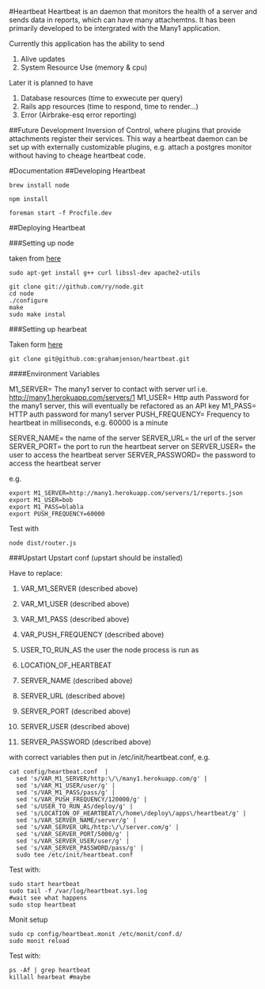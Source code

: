 #Heartbeat
Heartbeat is an daemon that monitors the health of a server and sends data in reports, which can have many attachemtns.
It has been primarily developed to be intergrated with the Many1 application.

Currently this application has the ability to send
1. Alive updates
2. System Resource Use (memory & cpu)

Later it is planned to have 
1. Database resources (time to exwecute per query)
2. Rails app resources (time to respond, time to render...)
3. Error (Airbrake-esq error reporting) 

##Future Development
Inversion of Control, where plugins that provide attachments register their services.
This way a heartbeat daemon can be set up with externally customizable plugins, e.g. attach a postgres monitor without having to cheage heartbeat code.


#Documentation
##Developing Heartbeat

```brew install node```

```npm install```

```foreman start -f Procfile.dev```


##Deploying Heartbeat

###Setting up node

taken from [here](http://howtonode.org/how-to-install-nodejs)

```
sudo apt-get install g++ curl libssl-dev apache2-utils

git clone git://github.com/ry/node.git
cd node
./configure
make
sudo make instal

```

###Setting up hearbeat

Taken form [here](http://howtonode.org/deploying-node-upstart-monit)

```
git clone git@github.com:grahamjenson/heartbeat.git
```


####Environment Variables

M1_SERVER= The many1 server to contact with server url i.e. http://many1.herokuapp.com/servers/1
M1_USER= Http auth Password for the many1 server, this will eventually be refactored as an API key 
M1_PASS= HTTP auth password for many1 server
PUSH_FREQUENCY= Frequency to heartbeat in milliseconds, e.g. 60000 is a minute

SERVER_NAME= the name of the server
SERVER_URL= the url of the server
SERVER_PORT= the port to run the heartbeat server on
SERVER_USER= the user to access the heartbeat server
SERVER_PASSWORD= the password to access the heartbeat server

e.g.
```
export M1_SERVER=http://many1.herokuapp.com/servers/1/reports.json
export M1_USER=bob
export M1_PASS=blabla
export PUSH_FREQUENCY=60000
```


Test with

```
node dist/router.js
```

###Upstart
Upstart conf (upstart should be installed)

Have to replace:

1. VAR_M1_SERVER (described above)
2. VAR_M1_USER (described above)
3. VAR_M1_PASS (described above)
4. VAR_PUSH_FREQUENCY (described above)
5. USER_TO_RUN_AS the user the node process is run as 
6. LOCATION_OF_HEARTBEAT 

7. SERVER_NAME (described above)
8. SERVER_URL (described above)
9. SERVER_PORT (described above)
10. SERVER_USER (described above)
11. SERVER_PASSWORD (described above)

with correct variables then put in /etc/init/heartbeat.conf, e.g.


```
cat config/heartbeat.conf  |
  sed 's/VAR_M1_SERVER/http:\/\/many1.herokuapp.com/g' |
  sed 's/VAR_M1_USER/user/g' |
  sed 's/VAR_M1_PASS/pass/g' |
  sed 's/VAR_PUSH_FREQUENCY/120000/g' |
  sed 's/USER_TO_RUN_AS/deploy/g' | 
  sed 's/LOCATION_OF_HEARTBEAT/\/home\/deploy\/apps\/heartbeat/g' |
  sed 's/VAR_SERVER_NAME/server/g' |
  sed 's/VAR_SERVER_URL/http:\/\/server.com/g' |
  sed 's/VAR_SERVER_PORT/5000/g' |
  sed 's/VAR_SERVER_USER/user/g' |
  sed 's/VAR_SERVER_PASSWORD/pass/g' |
  sudo tee /etc/init/heartbeat.conf
```

Test with:

```
sudo start heartbeat
sudo tail -f /var/log/heartbeat.sys.log
#wait see what happens
sudo stop heartbeat
```

Monit setup

```
sudo cp config/heartbeat.monit /etc/monit/conf.d/
sudo monit reload
```


Test with:

```
ps -Af | grep heartbeat
killall hearbeat #maybe
```